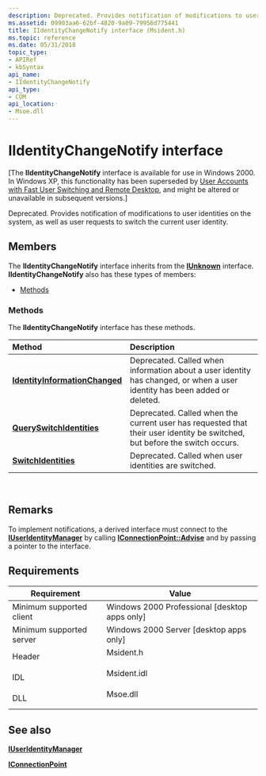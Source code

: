 ```yaml
---
description: Deprecated. Provides notification of modifications to user identities on the system, as well as user requests to switch the current user identity.
ms.assetid: 09903aa6-62bf-4820-9a09-79956d775441
title: IIdentityChangeNotify interface (Msident.h)
ms.topic: reference
ms.date: 05/31/2018
topic_type: 
- APIRef
- kbSyntax
api_name: 
- IIdentityChangeNotify
api_type: 
- COM
api_location: 
- Msoe.dll
---
```


# IIdentityChangeNotify interface

\[The **IIdentityChangeNotify** interface is available for use in Windows 2000. In Windows XP, this functionality has been superseded by [User Accounts with Fast User Switching and Remote Desktop](fastuserswitching.md), and might be altered or unavailable in subsequent versions.\]

Deprecated. Provides notification of modifications to user identities on the system, as well as user requests to switch the current user identity.

## Members

The **IIdentityChangeNotify** interface inherits from the [**IUnknown**](/windows/win32/api/unknwn/nn-unknwn-iunknown) interface. **IIdentityChangeNotify** also has these types of members:

- [Methods](#methods)

### Methods

The **IIdentityChangeNotify** interface has these methods.



| Method                                                                                 | Description                                                                                                                           |
|:---------------------------------------------------------------------------------------|:--------------------------------------------------------------------------------------------------------------------------------------|
| [**IdentityInformationChanged**](iidentitychangenotify-identityinformationchanged.md) | Deprecated. Called when information about a user identity has changed, or when a user identity has been added or deleted.<br/>  |
| [**QuerySwitchIdentities**](iidentitychangenotify-queryswitchidentities.md)           | Deprecated. Called when the current user has requested that their user identity be switched, but before the switch occurs.<br/> |
| [**SwitchIdentities**](iidentitychangenotify-switchidentities.md)                     | Deprecated. Called when user identities are switched.<br/>                                                                      |



 

## Remarks

To implement notifications, a derived interface must connect to the [**IUserIdentityManager**](iuseridentitymanager.md) by calling [**IConnectionPoint::Advise**](/windows/win32/api/ocidl/nf-ocidl-iconnectionpoint-advise) and by passing a pointer to the interface.

## Requirements



| Requirement | Value |
|-------------------------------------|----------------------------------------------------------------------------------------|
| Minimum supported client<br/> | Windows 2000 Professional \[desktop apps only\]<br/>                             |
| Minimum supported server<br/> | Windows 2000 Server \[desktop apps only\]<br/>                                   |
| Header<br/>                   | <dl> <dt>Msident.h</dt> </dl>   |
| IDL<br/>                      | <dl> <dt>Msident.idl</dt> </dl> |
| DLL<br/>                      | <dl> <dt>Msoe.dll</dt> </dl>    |



## See also

<dl> <dt>

[**IUserIdentityManager**](iuseridentitymanager.md)
</dt> <dt>

[**IConnectionPoint**](/windows/win32/api/ocidl/nn-ocidl-iconnectionpoint)
</dt> </dl>

 

 

